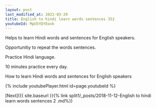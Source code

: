 ```yaml
---
layout: post
last_modified_at: 2021-03-29
title: English to hindi learn words sentences 352 
youtubeId: MpU5YDYEoxk
---
```

 
 
Helps to learn Hindi words and sentences for English speakers.

Opportunitiy to repeat the words sentences. 

Practice Hindi language. 
 
10 minutes practice every day. 
 
How to learn Hindi words and sentences for English speakers 
 
{% include youtubePlayer.html id=page.youtubeId %}
 
 
[Next]({{ site.baseurl }}{% link  split1/_posts/2018-11-12-English to hindi learn words sentences 2 .md%})
 
